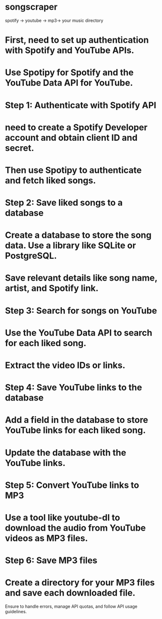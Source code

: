 # songscraper
spotify -> youtube -> mp3-> your music directory
# First, need to set up authentication with Spotify and YouTube APIs.
# Use Spotipy for Spotify and the YouTube Data API for YouTube.

# Step 1: Authenticate with Spotify API
# need to create a Spotify Developer account and obtain client ID and secret.
# Then use Spotipy to authenticate and fetch liked songs.

# Step 2: Save liked songs to a database
# Create a database to store the song data. Use a library like SQLite or PostgreSQL.
# Save relevant details like song name, artist, and Spotify link.

# Step 3: Search for songs on YouTube
# Use the YouTube Data API to search for each liked song.
# Extract the video IDs or links.

# Step 4: Save YouTube links to the database
# Add a field in the database to store YouTube links for each liked song.
# Update the database with the YouTube links.

# Step 5: Convert YouTube links to MP3
# Use a tool like youtube-dl to download the audio from YouTube videos as MP3 files.

# Step 6: Save MP3 files
# Create a directory for your MP3 files and save each downloaded file.

Ensure to handle errors, manage API quotas, and follow API usage guidelines.

